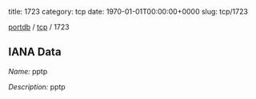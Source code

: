 title: 1723
category: tcp
date: 1970-01-01T00:00:00+0000
slug: tcp/1723

[portdb](/) / [tcp](/category/tcp.html) / 1723


## IANA Data

_Name:_ pptp

_Description:_ pptp


